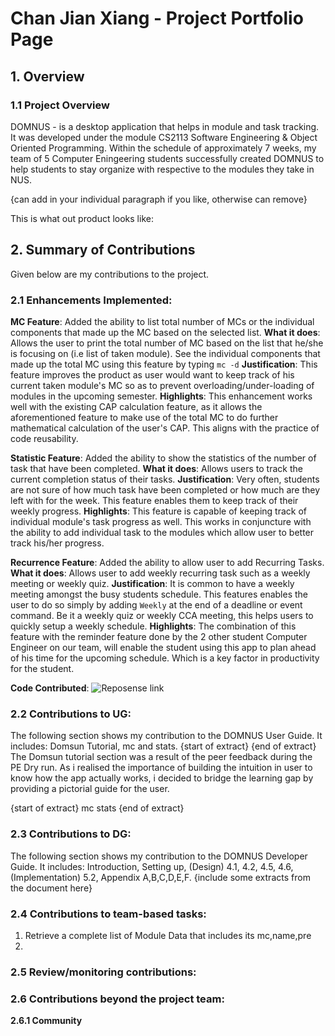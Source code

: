 
# Chan Jian Xiang - Project Portfolio Page


## 1. Overview
### 1.1 Project Overview 
DOMNUS - is a desktop application that helps in module and task tracking. It was developed under the module CS2113 Software Engineering & Object Oriented Programming. Within the schedule of approximately 7 weeks, my team of 5 Computer Eningeering students successfully created DOMNUS to help students to stay organize with respective to the modules they take in NUS. 

{can add in your individual paragraph if you like, otherwise can remove} 

This is what out product looks like: 

## 2. Summary of Contributions
Given below are my contributions to the project. 

### 2.1 Enhancements Implemented: 
**MC Feature**: Added the ability to list total number of MCs or the individual components that made up the MC based on the selected list.
**What it does**: Allows the user to print the total number of MC based on the list that he/she is focusing on (i.e list of taken module). See the individual components that made up the total MC using this feature by typing `mc -d`
**Justification**: This feature improves the product as user would want to keep track of his current taken module's MC so as to prevent overloading/under-loading of modules in the upcoming semester. 
**Highlights**: This enhancement works well with the existing CAP calculation feature, as it allows the aforementioned feature to make use of the total MC to do further mathematical calculation of the user's CAP. This aligns with the practice of code reusability. 

**Statistic Feature**: Added the ability to show the statistics of the number of task that have been completed. 
**What it does**: Allows users to track the current completion status of their tasks. 
**Justification**: Very often, students are not sure of how much task have been completed or how much are they left with for the week. This feature enables them to keep track of their weekly progress. 
**Highlights**:  This feature is capable of keeping track of individual module's task progress as well. This works in conjuncture with the ability to add individual task to the modules which allow user to better track his/her progress. 

**Recurrence Feature**: Added the ability to allow user to add Recurring Tasks.
**What it does**: Allows user to add weekly recurring task such as a weekly meeting or weekly quiz. 
**Justification**: It is common to have a weekly meeting amongst the busy students schedule. This features enables the user to do so simply by adding `Weekly` at the end of a deadline or event command. Be it a weekly quiz or weekly CCA meeting, this helps users to quickly setup a weekly schedule. 
**Highlights**: The combination of this feature with the reminder feature done by the 2 other student Computer Engineer on our team, will enable the student using this app to plan ahead of his time for the upcoming schedule. Which is a key factor in productivity for the student. 

**Code Contributed**: ![Reposense link]()

### 2.2 Contributions to UG: 
The following section shows my contribution to the DOMNUS User Guide. It includes: Domsun Tutorial, mc and stats. 
{start of extract}
{end of extract} 
The Domsun tutorial section was a result of the peer feedback during the PE Dry run. As i realised the importance of building the intuition in user to know how the app actually works, i decided to bridge the learning gap by providing a pictorial guide for the user. 

{start of extract} 
mc 
stats
{end of extract} 

### 2.3 Contributions to DG:
The following section shows my contribution to the DOMNUS Developer Guide. It includes: Introduction, Setting up, (Design) 4.1, 4.2, 4.5, 4.6, (Implementation) 5.2, Appendix A,B,C,D,E,F. 
{include some extracts from the document here}

### 2.4 Contributions to team-based tasks: 
1. Retrieve a complete list of Module Data that includes its mc,name,pre
2. 
### 2.5 Review/monitoring contributions: 
### 2.6 Contributions beyond the project team:  
 **2.6.1 Community**
<!--stackedit_data:
eyJoaXN0b3J5IjpbMTY3NzMwNTA5MiwtMzk3NzgzMzcyLC0xMT
Q4OTM3MjExLC03ODUzNjE4MTgsLTQzMTU2NTI5XX0=
-->